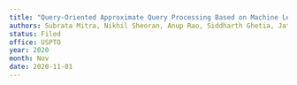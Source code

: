 ```yaml
---
title: "Query-Oriented Approximate Query Processing Based on Machine Learning Techniques"
authors: Subrata Mitra, Nikhil Sheoran, Anup Rao, Siddharth Ghetia, Jatin Varshney, Laxmikant Mishra, Vikas Maddukuri, Tung Mai, Saptho Nair, Shivakumar Vaithyanathan, Tom Jacobs
status: Filed
office: USPTO
year: 2020
month: Nov
date: 2020-11-01
---
```

